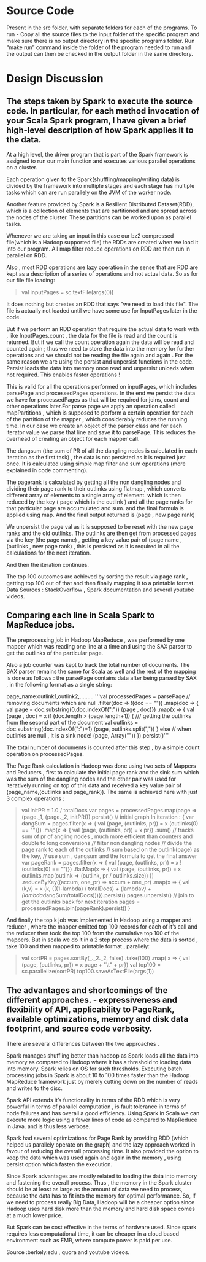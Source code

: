 # Source Code
Present in the src folder, with separate folders for each of the programs.
To run - Copy all the source files to the input folder of the specific program and make sure there is no output directory in the specific programs folder.
Run “make run” command inside the folder of the program needed to run and the output can then be checked in the output folder in the same directory.

# Design Discussion
## The steps taken by Spark to execute the source code. In particular, for each method invocation of your Scala Spark program, I have given a brief high-level description of how Spark applies it to the data.

At a high level, the driver program that is part of the Spark framework is assigned to run our main
function and executes various parallel operations on a cluster.

Each operation given to the Spark(shuffling/mapping/writing data) is divided by the framework into
multiple stages and each stage has multiple tasks which can are run parallely on the JVM of the
worker node.

Another feature provided by Spark is a Resilient Distributed Dataset(RDD), which is a collection of
elements that are partitioned and are spread across the nodes of the cluster. These partitions can be
worked upon as parallel tasks.

Whenever we are taking an input in this case our bz2 compressed file(which is a Hadoop supported
file) the RDDs are created when we load it into our program. All map filter reduce operations on RDD
are then run in parallel on RDD.

Also , most RDD operations are lazy operation in the sense that are RDD are kept as a description of a
series of operations and not actual data. So as for our file file loading:
>val inputPages = sc.textFile(args(0))

It does nothing but creates an RDD that says "we need to load this file". The file is actually not loaded
until we have some use for InputPages later in the code.

But if we perform an RDD operation that require the actual data to work with , like InputPages.count ,
the data for the file is read and the count is returned. But if we call the count operation again the data
will be read and counted again ; thus we need to store the data into the memory for further
operations and we should not be reading the file again and again . For the same reason we are using
the persist and unpersist functions in the code. Persist loads the data into memory once read and
unpersist unloads when not required. This enables faster operations !

This is valid for all the operations performed on inputPages, which includes parsePage and
processedPages operations. In the end we persist the data we have for processedPages as that will be
required for joins, count and other operations later.For parse page we apply an operation called
mapPartitions , which is supposed to perform a certain operation for each of the partition of the
mapper , which considerably reduces the running time. In our case we create an object of the parser
class and for each iterator value we parse that line and save it to parsePage. This reduces the
overhead of creating an object for each mapper call.

The dangsum (the sum of PR of all the dangling nodes is calculated in each iteration as the first task) ,
the data is not persisted as it is required just once. It is calculated using simple map filter and sum
operations (more explained in code commenting).

The pagerank is calculated by getting all the non dangling nodes and dividing their page rank to their
outlinks using flatmap , which converts different array of elements to a single array of element. which
is then reduced by the key ( page which is the outlink ) and all the page ranks for that particular page
are accumulated and sum. and the final formula is applied using map. And the final output returned is
(page , new page rank)

We unpersist the page val as it is supposed to be reset with the new page ranks and the old outlinks.
The outlinks are then get from processed pages via the key (the page name) , getting a key value pair
of (page name , (outlinks , new page rank) , this is persisted as it is required in all the calculations for
the next iteration.

And then the iteration continues.

The top 100 outcomes are achieved by sorting the result via page rank , getting top 100 out of that
and then finally mapping it to a printable format.
Data Sources : StackOverflow , Spark documentation and several youtube videos.

## Comparing each line in Scala Spark to MapReduce jobs.

The preprocessing job in Hadoop MapReduce , was performed by one mapper which was reading one
line at a time and using the SAX parser to get the outlinks of the particular page.

Also a job counter was kept to track the total number of documents.
The SAX parser remains the same for Scala as well and the rest of the mapping is done as follows :
the parsePage contains data after being parsed by SAX , in the following format as a single string:

page_name:outlink1,outlink2,.........
'''val processedPages = parsePage // removing documents which are null
.filter(doc => !(doc == ""))
.map(doc => {
val page = doc.substring(0,doc.indexOf(":"))
(page , doc)})
.map(x => {
val (page , doc) = x
if (doc.length > (page.length+1)) {
/// getting the outlinks from the second part of the document
val outlinks = doc.substring(doc.indexOf(":")+1)
(page, outlinks.split(","))
} else
// when outlinks are null , it is a sink node!
(page, Array(""))
}).persist()'''

The total number of documents is counted after this step , by a simple count operation on
processedPages.

The Page Rank calculation in Hadoop was done using two sets of Mappers and Reducers , first to
calculate the initial page rank and the sink sum which was the sum of the dangling nodes and the
other pair was used for iteratively running on top of this data and received a key value pair of
(page_name,(outlinks and page_rank)). The same is achieved here with just 3 complex operations :


>val initPR = 1.0 / totalDocs
>var pages = processedPages.map(page => (page._1, (page._2, initPR))).persist() // initial graph
>In iteration :
>{
>var dangSum = pages.filter(x => {
>val (page, (outlinks, pr)) = x
>(outlinks(0) == "")})
>.map(x => { val (page, (outlinks, pr)) = x
>pr})
>.sum() // tracks sum of pr of angling nodes , much more efficient than counters and
>double to long conversions
>// filter non dangling nodes
>// divide the page rank to each of the outlinks
>// sum based on the outlink(page) as the key,
>// use sum , dangsum and the formula to get the final answer
>var pageRank = pages.filter(x => {
>val (page, (outlinks, pr)) = x
>!(outlinks(0) == "")})
>.flatMap(x => {
>val (page, (outlinks, pr)) = x
>outlinks.map(outlink => (outlink, pr / outlinks.size)) })
>.reduceByKey((accum, one_pr) => accum + one_pr)
>.map(x => {
>val (k,v) = x
>(k, (((1-lambda) / totalDocs) + (lambda*v) +
>(lambda*dangSum/totalDocs)))}).persist()
>pages.unpersist()
>// join to get the outlinks back for next iteration
>pages = processedPages.join(pageRank).persist()
>}

And finally the top k job was implemented in Hadoop using a mapper and reducer , where the mapper
emitted top 100 records for each of it’s call and the reducer then took the top 100 from the
cumulative top 100 of the mappers. But in scala we do it in a 2 step process where the data is sorted ,
take 100 and then mapped to printable format , parallely:


>val sortPR = pages.sortBy(_._2._2, false)
>.take(100)
>.map( x => {
>val (page, (outlinks, pr)) = x
>page + "\t" + pr})
>val top100 = sc.parallelize(sortPR)
>top100.saveAsTextFile(args(1))


## The advantages and shortcomings of the different approaches. - expressiveness and flexibility of API, applicability to PageRank, available optimizations, memory and disk data footprint, and source code verbosity.

There are several differences between the two approaches .

Spark manages shuffling better than hadoop as Spark loads all the data into memory as compared to
Hadoop where it has a threshold to loading data into memory. Spark relies on OS for such thresholds.
Executing batch processing jobs in Spark is about 10 to 100 times faster than the Hadoop MapReduce
framework just by merely cutting down on the number of reads and writes to the disc.

Spark API extends it’s functionality in terms of the RDD which is very powerful in terms of parallel
computation , is fault tolerance in terms of node failures and has overall a good efficiency.
Using Spark in Scala we can execute more logic using a fewer lines of code as compared to
MapReduce in Java. and is thus less verbose.

Spark had several optimizations for Page Rank by providing RDD (which helped us parallely operate on
the graph) and the lazy approach worked in favour of reducing the overall processing time. It also
provided the option to keep the data which was used again and again in the memory , using persist
option which fasten the execution.

Since Spark advantages are mostly related to loading the data into memory and fastening the overall
process. Thus , the memory in the Spark cluster should be at least as large as the amount of data we
need to process, because the data has to fit into the memory for optimal performance. So, if we need
to process really Big Data, Hadoop will be a cheaper option since Hadoop uses hard disk more than
the memory and hard disk space comes at a much lower price.

But Spark can be cost effective in the terms of hardware used. Since spark requires less computational
time, it can be cheaper in a cloud based environment such as EMR, where compute power is paid per
use.

Source :berkely.edu , quora and youtube videos.
